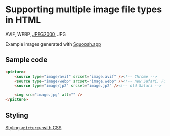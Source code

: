 # Supporting multiple image file types in HTML

AVIF, WEBP, [JPEG2000](https://davidwalsh.name/how-to-use-jpeg-2000-jp2-for-a-faster-images-on-iphone), JPG

Example images generated with [Squoosh.app](https://squoosh.app/)

## Sample code

```html
<picture>
	<source type="image/avif" srcset="image.avif" /><!-- Chrome -->
	<source type="image/webp" srcset="image.webp" /><!-- new Safari, Firefox, old Chrome -->
	<source type="image/jp2" srcset="image.jp2" /><!-- old Safari -->

	<img src="image.jpg" alt="" />
</picture>
```

## Styling

[Styling `<picture>` with CSS](https://stackoverflow.com/a/25398890)
